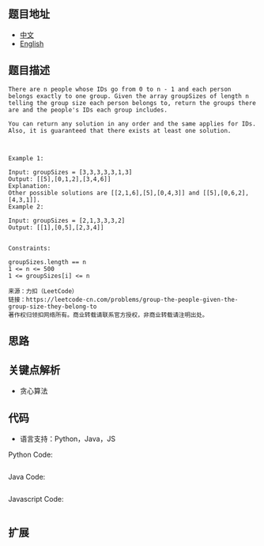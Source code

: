 
## 题目地址
- [中文](https://leetcode-cn.com/problems/group-the-people-given-the-group-size-they-belong-to/)
- [English](https://leetcode.com/problems/group-the-people-given-the-group-size-they-belong-to/)

## 题目描述

```
There are n people whose IDs go from 0 to n - 1 and each person belongs exactly to one group. Given the array groupSizes of length n telling the group size each person belongs to, return the groups there are and the people's IDs each group includes.

You can return any solution in any order and the same applies for IDs. Also, it is guaranteed that there exists at least one solution. 

 

Example 1:

Input: groupSizes = [3,3,3,3,3,1,3]
Output: [[5],[0,1,2],[3,4,6]]
Explanation: 
Other possible solutions are [[2,1,6],[5],[0,4,3]] and [[5],[0,6,2],[4,3,1]].
Example 2:

Input: groupSizes = [2,1,3,3,3,2]
Output: [[1],[0,5],[2,3,4]]
 

Constraints:

groupSizes.length == n
1 <= n <= 500
1 <= groupSizes[i] <= n

来源：力扣（LeetCode）
链接：https://leetcode-cn.com/problems/group-the-people-given-the-group-size-they-belong-to
著作权归领扣网络所有。商业转载请联系官方授权，非商业转载请注明出处。
```

## 思路
  
## 关键点解析
- 贪心算法

## 代码

- 语言支持：Python，Java，JS

Python Code:

```python
```

Java Code:

```java

```

Javascript Code:
```js

```

## 扩展
